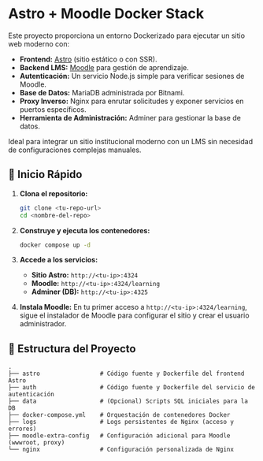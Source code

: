 # Astro + Moodle Docker Stack

Este proyecto proporciona un entorno Dockerizado para ejecutar un sitio web moderno con:

* **Frontend:** [Astro](https://astro.build/) (sitio estático o con SSR).
* **Backend LMS:** [Moodle](https://moodle.org/) para gestión de aprendizaje.
* **Autenticación:** Un servicio Node.js simple para verificar sesiones de Moodle.
* **Base de Datos:** MariaDB administrada por Bitnami.
* **Proxy Inverso:** Nginx para enrutar solicitudes y exponer servicios en puertos específicos.
* **Herramienta de Administración:** Adminer para gestionar la base de datos.

Ideal para integrar un sitio institucional moderno con un LMS sin necesidad de configuraciones complejas manuales.

## 🚀 Inicio Rápido

1. **Clona el repositorio:**

    ```bash
    git clone <tu-repo-url>
    cd <nombre-del-repo>
    ```

2. **Construye y ejecuta los contenedores:**

    ```bash
    docker compose up -d
    ```

3. **Accede a los servicios:**
    * **Sitio Astro:** `http://<tu-ip>:4324`
    * **Moodle:** `http://<tu-ip>:4324/learning`
    * **Adminer (DB):** `http://<tu-ip>:4325`

4. **Instala Moodle:** En tu primer acceso a `http://<tu-ip>:4324/learning`, sigue el instalador de Moodle para configurar el sitio y crear el usuario administrador.

## 📁 Estructura del Proyecto

```text
.
├── astro                 # Código fuente y Dockerfile del frontend Astro
├── auth                  # Código fuente y Dockerfile del servicio de autenticación
├── data                  # (Opcional) Scripts SQL iniciales para la DB
├── docker-compose.yml    # Orquestación de contenedores Docker
├── logs                  # Logs persistentes de Nginx (acceso y errores)
├── moodle-extra-config   # Configuración adicional para Moodle (wwwroot, proxy)
└── nginx                 # Configuración personalizada de Nginx
